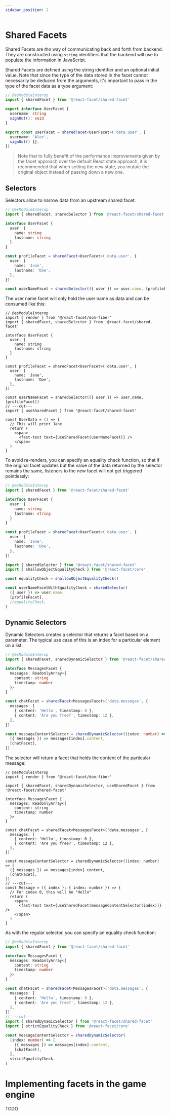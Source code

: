 ```yaml
---
sidebar_position: 2
---
```


# Shared Facets

Shared Facets are _the_ way of communicating back and forth from backend. They are constructed using `string` identifiers that the backend will use to populate the information in JavaScript.

Shared Facets are defined using the string identifier and an optional initial value. Note that since the type of the data stored in the facet cannot necessarily be deduced from the arguments, it's important to pass in the type of the facet data as a type argument:

```ts twoslash
// @esModuleInterop
import { sharedFacet } from '@react-facet/shared-facet'

export interface UserFacet {
  username: string
  signOut(): void
}

export const userFacet = sharedFacet<UserFacet>('data.user', {
  username: 'Alex',
  signOut() {},
})
```

> Note that to fully benefit of the performance improvements given by the facet approach over the default React state approach, it is recommended that when setting the new state, you mutate the original object instead of passing down a new one.

## Selectors

Selectors allow to narrow data from an upstream shared facet:

```ts twoslash
// @esModuleInterop
import { sharedFacet, sharedSelector } from '@react-facet/shared-facet'

interface UserFacet {
  user: {
    name: string
    lastname: string
  }
}

const profileFacet = sharedFacet<UserFacet>('data.user', {
  user: {
    name: 'Jane',
    lastname: 'Doe',
  },
})

const userNameFacet = sharedSelector(({ user }) => user.name, [profileFacet])
```

The user name facet will only hold the user name as data and can be consumed like this:

```tsx twoslash
// @esModuleInterop
import { render } from '@react-facet/dom-fiber'
import { sharedFacet, sharedSelector } from '@react-facet/shared-facet'

interface UserFacet {
  user: {
    name: string
    lastname: string
  }
}

const profileFacet = sharedFacet<UserFacet>('data.user', {
  user: {
    name: 'Jane',
    lastname: 'Doe',
  },
})

const userNameFacet = sharedSelector(({ user }) => user.name, [profileFacet])
// ---cut---
import { useSharedFacet } from '@react-facet/shared-facet'

const UserData = () => {
  // This will print Jane
  return (
    <span>
      <fast-text text={useSharedFacet(userNameFacet)} />
    </span>
  )
}
```

To avoid re-renders, you can specify an equality check function, so that if the original facet updates but the value of the data returned by the selector remains the same, listeners to the new facet will not get triggered pointlessly:

```ts twoslash
// @esModuleInterop
import { sharedFacet } from '@react-facet/shared-facet'

interface UserFacet {
  user: {
    name: string
    lastname: string
  }
}

const profileFacet = sharedFacet<UserFacet>('data.user', {
  user: {
    name: 'Jane',
    lastname: 'Doe',
  },
})

import { sharedSelector } from '@react-facet/shared-facet'
import { shallowObjectEqualityCheck } from '@react-facet/core'

const equalityCheck = shallowObjectEqualityCheck()

const userNameFacetWithEqualityCheck = sharedSelector(
  ({ user }) => user.name,
  [profileFacet],
  //equalityCheck,
)
```

## Dynamic Selectors

Dynamic Selectors creates a selector that returns a facet based on a parameter. The typical use case of this is an index for a particular element on a list.

```ts twoslash
// @esModuleInterop
import { sharedFacet, sharedDynamicSelector } from '@react-facet/shared-facet'

interface MessagesFacet {
  messages: ReadonlyArray<{
    content: string
    timestamp: number
  }>
}

const chatFacet = sharedFacet<MessagesFacet>('data.messages', {
  messages: [
    { content: 'Hello', timestamp: 0 },
    { content: 'Are you free?', timestamp: 12 },
  ],
})

const messageContentSelector = sharedDynamicSelector((index: number) => [
  ({ messages }) => messages[index].content,
  [chatFacet],
])
```

The selector will return a facet that holds the content of the particular message:

```tsx twoslash
// @esModuleInterop
import { render } from '@react-facet/dom-fiber'

import { sharedFacet, sharedDynamicSelector, useSharedFacet } from '@react-facet/shared-facet'

interface MessagesFacet {
  messages: ReadonlyArray<{
    content: string
    timestamp: number
  }>
}

const chatFacet = sharedFacet<MessagesFacet>('data.messages', {
  messages: [
    { content: 'Hello', timestamp: 0 },
    { content: 'Are you free?', timestamp: 12 },
  ],
})

const messageContentSelector = sharedDynamicSelector((index: number) => [
  ({ messages }) => messages[index].content,
  [chatFacet],
])
// ---cut---
const Message = ({ index }: { index: number }) => {
  // For index 0, this will be "Hello"
  return (
    <span>
      <fast-text text={useSharedFacet(messageContentSelector(index))} />
    </span>
  )
}
```

As with the regular selector, you can specify an equality check function:

```ts twoslash
// @esModuleInterop
import { sharedFacet } from '@react-facet/shared-facet'

interface MessagesFacet {
  messages: ReadonlyArray<{
    content: string
    timestamp: number
  }>
}

const chatFacet = sharedFacet<MessagesFacet>('data.messages', {
  messages: [
    { content: 'Hello', timestamp: 0 },
    { content: 'Are you free?', timestamp: 12 },
  ],
})
// ---cut---
import { sharedDynamicSelector } from '@react-facet/shared-facet'
import { strictEqualityCheck } from '@react-facet/core'

const messageContentSelector = sharedDynamicSelector(
  (index: number) => [
    ({ messages }) => messages[index].content,
    [chatFacet],
  ],
  strictEqualityCheck,
)
```

# Implementing facets in the game engine

TODO
